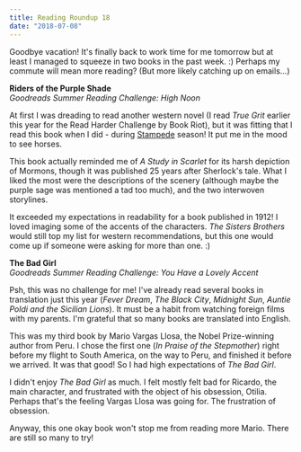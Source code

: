 ```yaml
---
title: Reading Roundup 18
date: "2018-07-08"
---
```


Goodbye vacation! It's finally back to work time for me tomorrow but at least I managed to squeeze in two books in the past week. :) Perhaps my commute will mean more reading? (But more likely catching up on emails...)

**Riders of the Purple Shade**  
_Goodreads Summer Reading Challenge: High Noon_

At first I was dreading to read another western novel (I read _True Grit_ earlier this year for the Read Harder Challenge by Book Riot), but it was fitting that I read this book when I did - during [Stampede](https://www.calgarystampede.com/) season! It put me in the mood to see horses.

This book actually reminded me of _A Study in Scarlet_ for its harsh depiction of Mormons, though it was published 25 years after Sherlock's tale. What I liked the most were the descriptions of the scenery (although maybe the purple sage was mentioned a tad too much), and the two interwoven storylines.

It exceeded my expectations in readability for a book published in 1912! I loved imaging some of the accents of the characters. _The Sisters Brothers_ would still top my list for western recommendations, but this one would come up if someone were asking for more than one. :)

**The Bad Girl**  
_Goodreads Summer Reading Challenge: You Have a Lovely Accent_

Psh, this was no challenge for me! I've already read several books in translation just this year (_Fever Dream_, _The Black City_, _Midnight Sun_, _Auntie Poldi and the Sicilian Lions_). It must be a habit from watching foreign films with my parents. I'm grateful that so many books are translated into English.

This was my third book by Mario Vargas Llosa, the Nobel Prize-winning author from Peru. I chose the first one (_In Praise of the Stepmother_) right before my flight to South America, on the way to Peru, and finished it before we arrived. It was that good! So I had high expectations of _The Bad Girl_.

I didn't enjoy _The Bad Girl_ as much. I felt mostly felt bad for Ricardo, the main character, and frustrated with the object of his obsession, Otilia. Perhaps that's the feeling Vargas Llosa was going for. The frustration of obsession.

Anyway, this one okay book won't stop me from reading more Mario. There are still so many to try!
